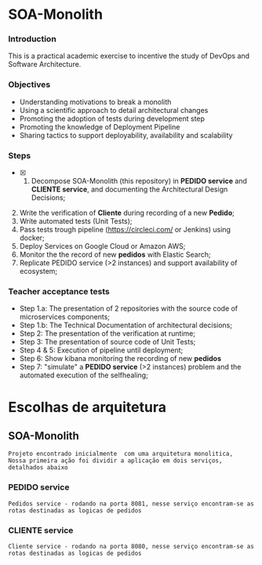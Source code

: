 # SOA-Monolith
### Introduction 

This is a practical academic exercise to incentive the study of DevOps and Software Architecture.

### Objectives
* Understanding motivations to break a monolith
* Using a scientific approach to detail architectural changes
* Promoting the adoption of tests during development step
* Promoting the knowledge of Deployment Pipeline
* Sharing tactics to support deployability, availability and scalability

### Steps 
- [x] 1. Decompose SOA-Monolith (this repository) in **PEDIDO service** and **CLIENTE service**, and documenting the Architectural Design Decisions;
2. Write the verification of **Cliente** during recording of a new **Pedido**;
3. Write automated tests (Unit Tests);
4. Pass tests trough pipeline (https://circleci.com/ or Jenkins) using docker;
5. Deploy Services on Google Cloud or Amazon AWS;
6. Monitor the the record of new **pedidos** with Elastic Search;
7. Replicate PEDIDO service (>2 instances) and support availability of ecosystem;

### Teacher acceptance tests

* Step 1.a: The presentation of 2 repositories with the source code of microservices components;
* Step 1.b: The Technical Documentation of architectural decisions;
* Step 2: The presentation of the verification at runtime;
* Step 3: The presentation of source code of Unit Tests;
* Step 4 & 5: Execution of pipeline until deployment;
* Step 6: Show kibana monitoring the recording of new **pedidos**
* Step 7: "simulate" a **PEDIDO service** (>2 instances) problem and the automated execution of the selfhealing; 

# Escolhas de arquitetura

## SOA-Monolith
    Projeto encontrado inicialmente  com uma arquitetura monolitica, 
    Nossa primeira ação foi dividir a aplicação em dois serviços, 
    detalhados abaixo

###  PEDIDO service 
    Pedidos service - rodando na porta 8081, nesse serviço encontram-se as rotas destinadas as logicas de pedidos
    
###  CLIENTE service
    Cliente service - rodando na porta 8080, nesse serviço encontram-se as rotas destinadas as logicas de pedidos

